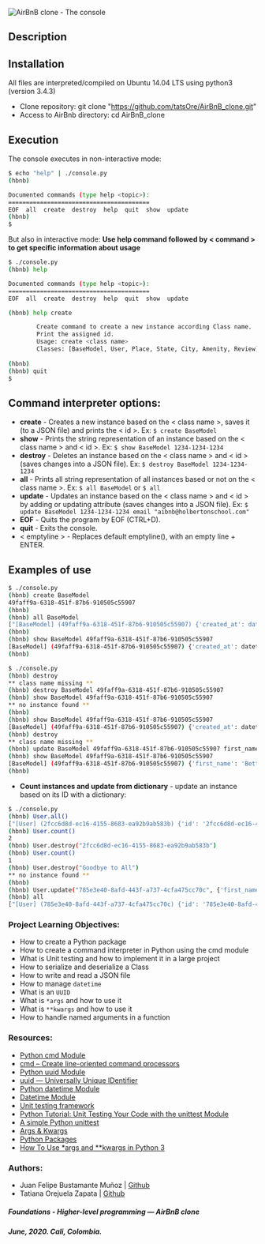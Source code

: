 ![AirBnB clone - The console](https://github.com/tatsOre/AirBnB_clone/blob/master/cover_hbnb.png)

## Description 

## Installation
All files are interpreted/compiled on Ubuntu 14.04 LTS using python3 (version 3.4.3)
* Clone repository: git clone "https://github.com/tatsOre/AirBnB_clone.git"
* Access to AirBnb directory: cd AirBnB_clone

## Execution
The console executes in non-interactive mode:
```bash
$ echo "help" | ./console.py
(hbnb)

Documented commands (type help <topic>):
========================================
EOF  all  create  destroy  help  quit  show  update
(hbnb) 
$
```
But also in interactive mode: **Use help command followed by < command > to get specific information about usage**
```bash
$ ./console.py
(hbnb) help

Documented commands (type help <topic>):
========================================
EOF  all  create  destroy  help  quit  show  update

(hbnb) help create

        Create command to create a new instance according Class name.
        Print the assigned id.
        Usage: create <class name>
        Classes: [BaseModel, User, Place, State, City, Amenity, Review]
        
(hbnb) 
(hbnb) quit
$
```
## Command interpreter options:
* **create** - Creates a new instance based on the < class name >, saves it (to a JSON file) and prints the < id >. Ex: `$ create BaseModel`
* **show** - Prints the string representation of an instance based on the < class name > and < id >. Ex: `$ show BaseModel 1234-1234-1234`
* **destroy** - Deletes an instance based on the < class name > and < id > (saves changes into a JSON file). Ex: `$ destroy BaseModel 1234-1234-1234`
* **all** - Prints all string representation of all instances based or not on the < class name >. Ex: `$ all BaseModel` or `$ all`
* **update** - Updates an instance based on the < class name > and < id > by adding or updating attribute (saves changes into a JSON file). Ex: `$ update BaseModel 1234-1234-1234 email "aibnb@holbertonschool.com"`
* **EOF** - Quits the program by EOF (CTRL+D).
* **quit** - Exits the console.
* < emptyline > - Replaces default emptyline(), with an empty line + ENTER.

## Examples of use
```bash
$ ./console.py
(hbnb) create BaseModel
49faff9a-6318-451f-87b6-910505c55907
(hbnb)
(hbnb) all BaseModel
["[BaseModel] (49faff9a-6318-451f-87b6-910505c55907) {'created_at': datetime.datetime(2020, 10, 2, 3, 10, 25, 903293), 'id': '49faff9a-6318-451f-87b6-910505c55907', 'updated_at': datetime.datetime(2020, 10, 2, 3, 10, 25, 903300)}"]
(hbnb)
(hbnb) show BaseModel 49faff9a-6318-451f-87b6-910505c55907
[BaseModel] (49faff9a-6318-451f-87b6-910505c55907) {'created_at': datetime.datetime(2020, 10, 2, 3, 10, 25, 903293), 'id': '49faff9a-6318-451f-87b6-910505c55907', 'updated_at': datetime.datetime(2020, 10, 2, 3, 10, 25, 903300)}
(hbnb)
```

```bash
$ ./console.py
(hbnb) destroy
** class name missing **
(hbnb) destroy BaseModel 49faff9a-6318-451f-87b6-910505c55907
(hbnb) show BaseModel 49faff9a-6318-451f-87b6-910505c55907
** no instance found **
(hbnb)
(hbnb) show BaseModel 49faff9a-6318-451f-87b6-910505c55907
[BaseModel] (49faff9a-6318-451f-87b6-910505c55907) {'created_at': datetime.datetime(2020, 10, 2, 3, 10, 25, 903293), 'id': '49faff9a-6318-451f-87b6-910505c55907', 'updated_at': datetime.datetime(2020, 10, 2, 3, 10, 25, 903300)}
(hbnb) destroy
** class name missing **
(hbnb) update BaseModel 49faff9a-6318-451f-87b6-910505c55907 first_name "Betty"
(hbnb) show BaseModel 49faff9a-6318-451f-87b6-910505c55907
[BaseModel] (49faff9a-6318-451f-87b6-910505c55907) {'first_name': 'Betty', 'id': '49faff9a-6318-451f-87b6-910505c55907', 'created_at': datetime.datetime(2020, 10, 2, 3, 10, 25, 903293), 'updated_at': datetime.datetime(2020, 10, 2, 3, 11, 3, 49401)}
(hbnb)
```
*  **Count instances and update from dictionary** - update an instance based on its ID with a dictionary: 
```bash
$ ./console.py
(hbnb) User.all()
["[User] (2fcc6d8d-ec16-4155-8683-ea92b9ab583b) {'id': '2fcc6d8d-ec16-4155-8683-ea92b9ab583b', 'created_at': datetime.datetime(2020, 6, 30, 15, 57, 55, 166650), 'updated_at': datetime.datetime(2020, 6, 30, 15, 57, 55, 166675)}", "[User] (785e3e40-8afd-443f-a737-4cfa475cc70c) {'id': '785e3e40-8afd-443f-a737-4cfa475cc70c', 'created_at': datetime.datetime(2020, 6, 30, 15, 58, 0, 386424), 'updated_at': datetime.datetime(2020, 6, 30, 15, 58, 0, 386444)}"]
(hbnb) User.count()
2
(hbnb) User.destroy("2fcc6d8d-ec16-4155-8683-ea92b9ab583b")
(hbnb) User.count()
1
(hbnb) User.destroy("Goodbye to All")
** no instance found **
(hbnb)
(hbnb) User.update("785e3e40-8afd-443f-a737-4cfa475cc70c", {'first_name': "Susie", 'age': 35, 'fav_band': "Joy Division"})
(hbnb) all
["[User] (785e3e40-8afd-443f-a737-4cfa475cc70c) {'id': '785e3e40-8afd-443f-a737-4cfa475cc70c', 'created_at': datetime.datetime(2020, 6, 30, 15, 58, 0, 386424), 'updated_at': datetime.datetime(2020, 6, 30, 15, 58, 0, 386444), 'first_name': 'Susie', 'age': 35, 'fav_band': 'Joy Division'}"]
```

### Project Learning Objectives:
* How to create a Python package
* How to create a command interpreter in Python using the cmd module
* What is Unit testing and how to implement it in a large project
* How to serialize and deserialize a Class
* How to write and read a JSON file
* How to manage `datetime`
* What is an `UUID`
* What is `*args` and how to use it
* What is `**kwargs` and how to use it
* How to handle named arguments in a function

### Resources:
* [Python cmd Module](https://docs.python.org/3.4/library/cmd.html)
* [cmd – Create line-oriented command processors](https://pymotw.com/2/cmd/)
* [Python uuid Module](https://docs.python.org/3.4/library/uuid.html)
* [uuid — Universally Unique IDentifier](https://realpython.com/python-random/#one-last-candidate-uuid)
* [Python datetime Module](https://docs.python.org/3.4/library/datetime.html)
* [Datetime Module](https://realpython.com/python-datetime/#using-the-python-datetime-module)
* [Unit testing framework](https://docs.python.org/3.4/library/unittest.html#module-unittest)
* [Python Tutorial: Unit Testing Your Code with the unittest Module](https://www.youtube.com/watch?v=6tNS--WetLI&start=1828s)
* [A simple Python unittest](https://www.pythonsheets.com/notes/python-tests.html)
* [Args & Kwargs](https://realpython.com/python-kwargs-and-args/)
* [Python Packages](https://realpython.com/python-modules-packages/#python-packages)
* [How To Use *args and **kwargs in Python 3](https://www.digitalocean.com/community/tutorials/how-to-use-args-and-kwargs-in-python-3)

### Authors:
* Juan Felipe Bustamante Muñoz | [Github](https://github.com/jfbm74)
* Tatiana Orejuela Zapata | [Github](https://github.com/tatsOre)

##### Foundations - Higher-level programming ― AirBnB clone
##### June, 2020. Cali, Colombia.